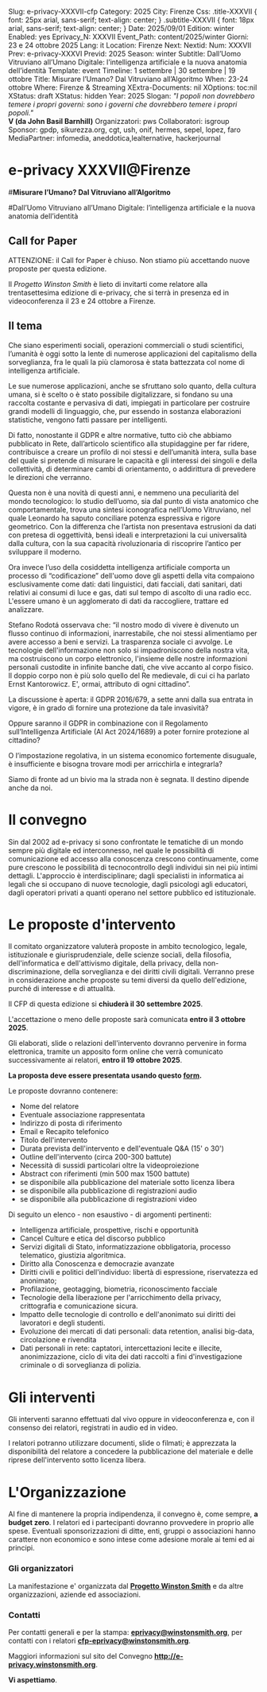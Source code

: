 Slug: e-privacy-XXXVII-cfp
Category: 2025
City: Firenze
Css: .title-XXXVII { font: 25px arial, sans-serif; text-align: center; }   .subtitle-XXXVII { font: 18px arial, sans-serif; text-align: center; }
Date: 2025/09/01
Edition: winter
Enabled: yes
Eprivacy_N: XXXVII
Event_Path: content/2025/winter
Giorni: 23 e 24 ottobre 2025
Lang: it
Location: Firenze
Next: 
Nextid: 
Num: XXXVII
Prev: e-privacy-XXXVI
Previd: 2025
Season: winter
Subtitle: Dall’Uomo Vitruviano all’Umano Digitale: l’intelligenza artificiale e la nuova anatomia dell’identità
Template: event
Timeline: 1 settembre | 30 settembre | 19 ottobre
Title: Misurare l’Umano? Dal Vitruviano all’Algoritmo
When: 23-24 ottobre
Where: Firenze & Streaming
XExtra-Documents: nil
XOptions: toc:nil
XStatus: draft
XStatus: hidden
Year: 2025
Slogan: <i>"I popoli non dovrebbero temere i propri governi: sono i governi che dovrebbero temere i propri popoli."</i><br/><b>V (da John Basil Barnhill)</b>
Organizzatori: pws
Collaboratori: isgroup
Sponsor: gpdp, sikurezza.org, cgt, ush, onif, hermes, sepel, lopez, faro
MediaPartner: infomedia, aneddotica,lealternative, hackerjournal

# e-privacy XXXVII@Firenze

#**Misurare l’Umano? Dal Vitruviano all’Algoritmo**

#Dall’Uomo Vitruviano all’Umano Digitale: l’intelligenza artificiale e la nuova anatomia dell’identità


## Call for Paper

ATTENZIONE: il Call for Paper è chiuso. Non stiamo più accettando nuove proposte per questa edizione.

Il *Progetto Winston Smith* è lieto di invitarti come relatore alla
trentasettesima edizione di e-privacy, che si terrà in presenza ed in
videoconferenza il 23 e 24 ottobre a Firenze.


## Il tema

Che siano esperimenti sociali, operazioni commerciali o studi scientifici, l’umanità è oggi sotto la lente di numerose applicazioni del capitalismo della sorveglianza, fra le quali la più clamorosa è stata battezzata col nome di intelligenza artificiale.

Le sue numerose applicazioni, anche se sfruttano solo quanto, della cultura umana, si è scelto o è stato possibile digitalizzare, si fondano su una raccolta costante e pervasiva di dati, impiegati in particolare per costruire grandi modelli di linguaggio, che, pur essendo in sostanza elaborazioni statistiche, vengono fatti passare per intelligenti.

Di fatto, nonostante il GDPR e altre normative, tutto ciò che abbiamo pubblicato in Rete, dall’articolo scientifico alla stupidaggine per far ridere, contribuisce a creare un profilo di noi stessi e dell’umanità intera, sulla base del quale si pretende di misurare le capacità e gli interessi dei singoli e della collettività, di determinare cambi di orientamento, o addirittura di prevedere le direzioni che verranno.

Questa non è una novità di questi anni, e nemmeno una peculiarità del mondo tecnologico: lo studio dell’uomo, sia dal punto di vista anatomico che comportamentale, trova una sintesi iconografica nell’Uomo Vitruviano, nel quale Leonardo ha saputo conciliare potenza espressiva e rigore geometrico. Con la differenza che l’artista non presentava estrusioni da dati con pretesa di oggettività, bensì ideali e interpretazioni la cui universalità dalla cultura, con la sua capacità rivoluzionaria di riscoprire l’antico per sviluppare il moderno.

Ora invece l’uso della cosiddetta intelligenza artificiale comporta un processo di “codificazione” dell'uomo dove gli aspetti della vita compaiono esclusivamente come dati: dati linguistici, dati facciali, dati sanitari, dati relativi ai consumi di luce e gas, dati sul tempo di ascolto di una radio ecc. L'essere umano è un agglomerato di dati da raccogliere, trattare ed analizzare. 

Stefano Rodotá osservava che: “il nostro modo di vivere è divenuto un flusso continuo di informazioni, inarrestabile, che noi stessi alimentiamo per avere accesso a beni e servizi. La trasparenza sociale ci avvolge. Le tecnologie dell'informazione non solo si impadroniscono della nostra vita, ma costruiscono un corpo elettronico, l'insieme delle nostre informazioni personali custodite in infinite banche dati, che vive accanto al corpo fisico. Il doppio corpo non è più solo quello del Re medievale, di cui ci ha parlato Ernst Kantorowicz. E', ormai, attributo di ogni cittadino”.

La discussione è aperta: il GDPR 2016/679, a sette anni dalla sua entrata in vigore, è in grado di fornire una protezione da tale invasività? 

Oppure saranno il GDPR in combinazione con il Regolamento sull’Intelligenza Artificiale (AI Act 2024/1689) a poter fornire protezione al cittadino? 

O l’impostazione regolativa, in un sistema economico fortemente disuguale, è insufficiente e bisogna trovare modi per arricchirla e integrarla? 

Siamo di fronte ad un bivio ma la strada non è segnata. Il destino dipende anche da noi.


# Il convegno

Sin dal 2002 ad e-privacy si sono confrontate le tematiche di un mondo
sempre più digitale ed interconnesso, nel quale le possibilità di
comunicazione ed accesso alla conoscenza crescono continuamente, come
pure crescono le possibilità di tecnocontrollo degli individui sin nei
più intimi dettagli. L'approccio è interdisciplinare; dagli specialisti
in informatica ai legali che si occupano di nuove tecnologie, dagli
psicologi agli educatori, dagli operatori privati a quanti operano nel
settore pubblico ed istituzionale.


# Le proposte d'intervento

Il comitato organizzatore valuterà proposte in ambito tecnologico,
legale, istituzionale e giurisprudenziale, delle scienze sociali, della
filosofia, dell'informatica e dell'attivismo digitale, della privacy,
della non-discriminazione, della sorveglianza e dei diritti civili
digitali. Verranno prese in considerazione anche proposte su temi
diversi da quello dell'edizione, purché di interesse e di attualità.

Il CFP di questa edizione si **chiuderà il 30 settembre 2025**.

L'accettazione o meno delle proposte sarà comunicata **entro il 3 ottobre 2025**.

Gli elaborati, slide o relazioni dell'intervento dovranno pervenire in
forma elettronica, tramite un apposito form online che verrà comunicato
successivamente ai relatori, **entro il 19 ottobre 2025**.

**La proposta deve essere presentata usando questo
[form](https://e-privacy.winstonsmith.org/e-privacy-proposta-talk.html).**

Le proposte dovranno contenere:

-   Nome del relatore
-   Eventuale associazione rappresentata
-   Indirizzo di posta di riferimento
-   Email e Recapito telefonico
-   Titolo dell'intervento
-   Durata prevista dell'intervento e dell'eventuale Q&A (15' o 30')
-   Outline dell'intervento (circa 200-300 battute)
-   Necessità di sussidi particolari oltre la videoproiezione
-   Abstract con riferimenti (min 500 max 1500 battute)
-   se disponibile alla pubblicazione del materiale sotto licenza libera
-   se disponibile alla pubblicazione di registrazioni audio
-   se disponibile alla pubblicazione di registrazioni video

Di seguito un elenco - non esaustivo - di argomenti pertinenti:

-   Intelligenza artificiale, prospettive, rischi e opportunità
-   Cancel Culture e etica del discorso pubblico
-   Servizi digitali di Stato, informatizzazione obbligatoria, processo
    telematico, giustizia algoritmica.
-   Diritto alla Conoscenza e democrazie avanzate
-   Diritti civili e politici dell'individuo: libertà di espressione,
    riservatezza ed anonimato;
-   Profilazione, geotagging, biometria, riconoscimento facciale
-   Tecnologie della liberazione per l'arricchimento della privacy,
    crittografia e comunicazione sicura.
-   Impatto delle tecnologie di controllo e dell'anonimato sui diritti dei
    lavoratori e degli studenti.
-   Evoluzione dei mercati di dati personali: data retention, analisi
    big-data, circolazione e rivendita
-   Dati personali in rete: captatori, intercettazioni lecite e illecite,
    anonimizzazione, ciclo di vita dei dati raccolti a fini
    d'investigazione criminale o di sorveglianza di polizia.


# Gli interventi

Gli interventi saranno effettuati dal vivo oppure in videoconferenza e,
con il consenso dei relatori, registrati in audio ed in video.

I relatori potranno utilizzare documenti, slide o filmati; è apprezzata
la disponibilità del relatore a concedere la pubblicazione del materiale
e delle riprese dell'intervento sotto licenza libera.


# L'Organizzazione

Al fine di mantenere la propria indipendenza, il convegno è, come
sempre, **a budget zero**. I relatori ed i partecipanti dovranno
provvedere in proprio alle spese. Eventuali sponsorizzazioni di ditte,
enti, gruppi o associazioni hanno carattere non economico e sono intese
come adesione morale ai temi ed ai principi.


### Gli organizzatori

La manifestazione e' organizzata dal
[**Progetto Winston Smith**](http://pws.winstonsmith.org/) e da altre
organizzazioni, aziende ed associazioni.


### Contatti

Per contatti generali e per la stampa:
[**eprivacy@winstonsmith.org**](mailto:eprivacy@winstonsmith.org), per
contatti con i relatori
[**cfp-eprivacy@winstonsmith.org**](mailto:cfp-eprivacy@winstonsmith.org).

Maggiori informazioni sul sito del Convegno
[**<http://e-privacy.winstonsmith.org>**](http://e-privacy.winstonsmith.org/).

**Vi aspettiamo**.
